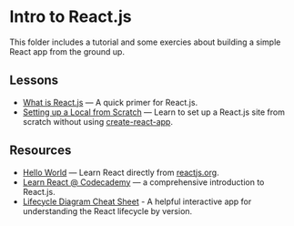 # Intro to React.js
This folder includes a tutorial and some exercies about building a simple React app from the ground up.

## Lessons
- [What is React.js](what-is-react) — A quick primer for React.js.
- [Setting up a Local from Scratch](setup) — Learn to set up a React.js site from scratch without using [create-react-app](https://reactjs.org/docs/create-a-new-react-app.html).

## Resources
- [Hello World](https://reactjs.org/docs/hello-world.html) — Learn React directly from [reactjs.org](https://reactjs.org).
- [Learn React @ Codecademy](https://www.codecademy.com/learn/react-101) — a comprehensive introduction to React.js.
- [Lifecycle Diagram Cheat Sheet](https://projects.wojtekmaj.pl/react-lifecycle-methods-diagram/) - A helpful interactive app for understanding the React lifecycle by version.